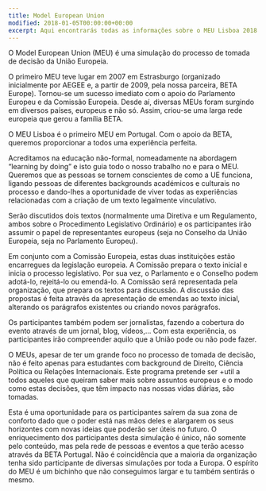 ```yaml
---
title: Model European Union
modified: 2018-01-05T00:00:00+00:00
excerpt: Aqui encontrarás todas as informações sobre o MEU Lisboa 2018!
---
```

O Model European Union (MEU) é uma simulação do processo de tomada de decisão da União Europeia. 

O primeiro MEU teve lugar em 2007 em Estrasburgo (organizado inicialmente por AEGEE e, a partir de 2009, pela nossa parceira, BETA Europe). Tornou-se um sucesso imediato com o apoio do Parlamento Europeu e da Comissão Europeia. Desde aí, diversas MEUs foram surgindo em diversos países, europeus e não só. Assim, criou-se uma larga rede europeia que gerou a família BETA.  

O MEU Lisboa é o primeiro MEU em Portugal. Com o apoio da BETA, queremos proporcionar a todos uma experiência perfeita. 

Acreditamos na educação não-formal, nomeadamente na abordagem “learning by doing” e isto guia todo o nosso trabalho no e para o MEU. Queremos que as pessoas se tornem conscientes de como a UE funciona, ligando pessoas de diferentes backgrounds académicos e culturais no processo e dando-lhes a oportunidade de viver todas as experiências relacionadas com a criação de um texto legalmente vinculativo. 

Serão discutidos dois textos (normalmente uma Diretiva e um Regulamento, ambos sobre o Procedimento Legislativo Ordinário) e os participantes irão assumir o papel de representantes europeus (seja no Conselho da União Europeia, seja no Parlamento Europeu). 

Em conjunto com a Comissão Europeia, estas duas instituições estão encarregues da legislação europeia. A Comissão prepara o texto inicial e inicia o processo legislativo. Por sua vez, o Parlamento e o Conselho podem adotá-lo, rejeitá-lo ou emendá-lo. A Comissão será representada pela organização, que prepara os textos para discussão. A discussão das propostas é feita através da apresentação de emendas ao texto inicial, alterando os parágrafos existentes ou criando novos parágrafos. 

Os participantes também podem ser jornalistas, fazendo a cobertura do evento através de um jornal, blog, vídeos,...  Com esta experiência, os participantes irão compreender aquilo que a União pode ou não pode fazer.

O MEUs, apesar de ter um grande foco no processo de tomada de decisão, não é feito apenas para estudantes com background de Direito, Ciência Política ou Relações Internacionais. Este programa pretende ser +util a todos aqueles que queiram saber mais sobre assuntos europeus e o modo como estas decisões, que têm impacto nas nossas vidas diárias, são tomadas. 

Esta é uma oportunidade para os participantes saírem da sua zona de conforto dado que o poder está nas mãos deles e alargarem os seus horizontes com novas ideias que poderão ser úteis no futuro. O enriquecimento dos participantes desta simulação é único, não somente pelo conteúdo, mas pela rede de pessoas e eventos a que terão acesso através da BETA Portugal. Não é coincidência que a maioria da organização tenha sido participante de diversas simulações por toda a Europa. O espírito do MEU é um bichinho que não conseguimos largar e tu também sentirás o mesmo.
